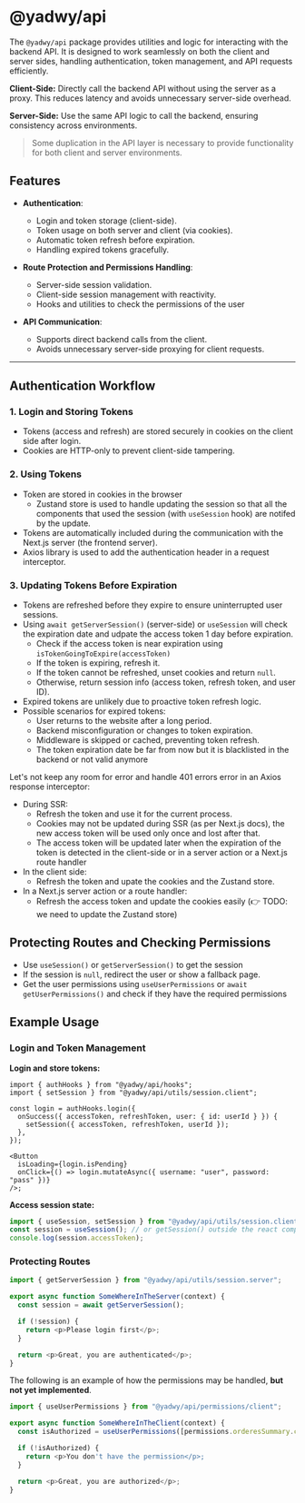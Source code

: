 # @yadwy/api

The `@yadwy/api` package provides utilities and logic for interacting with the backend API. It is designed to work seamlessly on both the client and server sides, handling authentication, token management, and API requests efficiently.

**Client-Side:** Directly call the backend API without using the server as a proxy. This reduces latency and avoids unnecessary server-side overhead.

**Server-Side:** Use the same API logic to call the backend, ensuring consistency across environments.

> Some duplication in the API layer is necessary to provide functionality for both client and server environments.

## Features

- **Authentication**:

  - Login and token storage (client-side).
  - Token usage on both server and client (via cookies).
  - Automatic token refresh before expiration.
  - Handling expired tokens gracefully.

- **Route Protection and Permissions Handling**:

  - Server-side session validation.
  - Client-side session management with reactivity.
  - Hooks and utilities to check the permissions of the user

- **API Communication**:
  - Supports direct backend calls from the client.
  - Avoids unnecessary server-side proxying for client requests.

---

## Authentication Workflow

### 1. Login and Storing Tokens

- Tokens (access and refresh) are stored securely in cookies on the client side after login.
- Cookies are HTTP-only to prevent client-side tampering.

### 2. Using Tokens

- Token are stored in cookies in the browser
  - Zustand store is used to handle updating the session so that all the components that used the session (with `useSession` hook) are notifed by the update.
- Tokens are automatically included during the communication with the Next.js server (the frontend server).
- Axios library is used to add the authentication header in a request interceptor.

### 3. Updating Tokens Before Expiration

- Tokens are refreshed before they expire to ensure uninterrupted user sessions.
- Using `await getServerSession()` (server-side) or `useSession` will check the expiration date and udpate the access token 1 day before expiration.
  - Check if the access token is near expiration using `isTokenGoingToExpire(accessToken)`
  - If the token is expiring, refresh it.
  - If the token cannot be refreshed, unset cookies and return `null`.
  - Otherwise, return session info (access token, refresh token, and user ID).
- Expired tokens are unlikely due to proactive token refresh logic.
- Possible scenarios for expired tokens:
  - User returns to the website after a long period.
  - Backend misconfiguration or changes to token expiration.
  - Middleware is skipped or cached, preventing token refresh.
  - The token expiration date be far from now but it is blacklisted in the backend or not valid anymore

Let's not keep any room for error and handle 401 errors error in an Axios response interceptor:

- During SSR:
  - Refresh the token and use it for the current process.
  - Cookies may not be updated during SSR (as per Next.js docs), the new access token will be used only once and lost after that.
  - The access token will be updated later when the expiration of the token is detected in the client-side or in a server action or a Next.js route handler
- In the client side:
  - Refresh the token and upate the cookies and the Zustand store.
- In a Next.js server action or a route handler:
  - Refresh the access token and update the cookies easily (👉 TODO: we need to update the Zustand store)

## Protecting Routes and Checking Permissions

- Use `useSession()` or `getServerSession()` to get the session
- If the session is `null`, redirect the user or show a fallback page.
- Get the user permissions using `useUserPermissions` or `await getUserPermissions()` and check if they have the required permissions

## Example Usage

### Login and Token Management

**Login and store tokens:**

```tsx
import { authHooks } from "@yadwy/api/hooks";
import { setSession } from "@yadwy/api/utils/session.client";

const login = authHooks.login({
  onSuccess({ accessToken, refreshToken, user: { id: userId } }) {
    setSession({ accessToken, refreshToken, userId });
  },
});

<Button
  isLoading={login.isPending}
  onClick={() => login.mutateAsync({ username: "user", password: "pass" })}
/>;
```

**Access session state:**

```ts
import { useSession, setSession } from "@yadwy/api/utils/session.client";
const session = useSession(); // or getSession() outside the react components
console.log(session.accessToken);
```

### Protecting Routes

```ts
import { getServerSession } from "@yadwy/api/utils/session.server";

export async function SomeWhereInTheServer(context) {
  const session = await getServerSession();

  if (!session) {
    return <p>Please login first</p>;
  }

  return <p>Great, you are authenticated</p>;
}
```

The following is an example of how the permissions may be handled, **but not yet implemented**.

```ts
import { useUserPermissions } from "@yadwy/api/permissions/client";

export async function SomeWhereInTheClient(context) {
  const isAuthorized = useUserPermissions([permissions.orderesSummary.canView]);

  if (!isAuthorized) {
    return <p>You don't have the permission</p>;
  }

  return <p>Great, you are authorized</p>;
}
```
